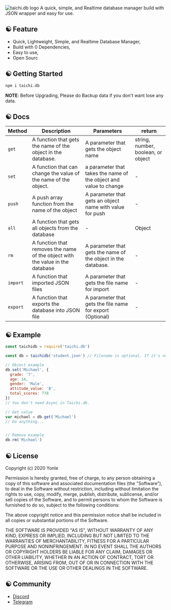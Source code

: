 ![taichi.db logo](https://cdn.glitch.com/fd41d1c0-05df-4445-b6b4-275daa0a6f28%2F20201202_181053.png?v=1606907546345)
A quick, simple, and Realtime database manager build with JSON wrapper and easy for use.
## ☯ Feature
 - Quick, Lightweight, Simple, and Realtime Database Manager,
 - Build with 0 Dependencies,
 - Easy to use,
 - Open Sourc
## ☯ Getting Started
```bash
npm i taichi.db
```
**NOTE**: Before Upgrading, Please do Backup data if you don't want lose any data.
## ☯ Docs
|Method|Description|Parameters|return|
|------|-----------|----------|------|
|`get`|A function that gets the name of the object in the database.|A parameter that gets the object name|string, number, boolean, or object|
|`set`|A function that can change the value of the name of the object.|a parameter that takes the name of the object and value to change|-|
|`push`|A push array function from the name of the object|A parameter that gets an object name with value for push|-|
|`all`|A function that gets all objects from the database|-|Object|
|`rm`|A function that removes the name of the object with the value in the database|A parameter that gets the name of the object in the database.|-|
|`import`|A function that imported JSON files|A parameter that gets the file name for import|-|
|`export`|A function that exports the database into JSON file|A parameter that gets the file name for export (Optional)|-|
## ☯ Example
```javascript
const taichidb = require('taichi.db')

const db = taichidb('student.json') // Filename is optional. If it's not provide any filename, Taichi db will uses default path (at node_modules/taichi.db/db.json)

// Object example
db.set('Michael', {
  grade: '7',
  age: 14,
  gender: 'Male',
  attitude_value: 'B',
  total_scores: 778
})
// You don't need Async in Taichi.db.

// Get value
var michael = db.get('Michael')
// Do anything...


// Remove example
db.rm('Michael')
```

## ☯ License
Copyright (c) 2020 Yonle

Permission is hereby granted, free of charge, to any person obtaining a copy
of this software and associated documentation files (the "Software"), to deal
in the Software without restriction, including without limitation the rights
to use, copy, modify, merge, publish, distribute, sublicense, and/or sell
copies of the Software, and to permit persons to whom the Software is
furnished to do so, subject to the following conditions:

The above copyright notice and this permission notice shall be included in all
copies or substantial portions of the Software.

THE SOFTWARE IS PROVIDED "AS IS", WITHOUT WARRANTY OF ANY KIND, EXPRESS OR
IMPLIED, INCLUDING BUT NOT LIMITED TO THE WARRANTIES OF MERCHANTABILITY,
FITNESS FOR A PARTICULAR PURPOSE AND NONINFRINGEMENT. IN NO EVENT SHALL THE
AUTHORS OR COPYRIGHT HOLDERS BE LIABLE FOR ANY CLAIM, DAMAGES OR OTHER
LIABILITY, WHETHER IN AN ACTION OF CONTRACT, TORT OR OTHERWISE, ARISING FROM,
OUT OF OR IN CONNECTION WITH THE SOFTWARE OR THE USE OR OTHER DEALINGS IN THE
SOFTWARE.
## ☯ Community
 - [Discord](https://discord.gg/9S3ZCDR)
 - [Telegram](https://t.me/taichidb)

